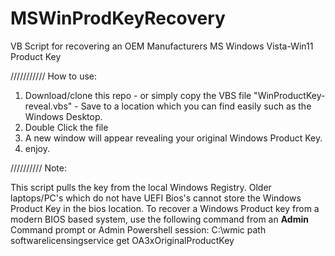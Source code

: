# MSWinProdKeyRecovery
VB Script for recovering an OEM Manufacturers MS Windows Vista-Win11 Product Key 

///////////
How to use:
1. Download/clone this repo - or simply copy the VBS file "WinProductKey-reveal.vbs" - Save to a location which you can find easily such as the Windows Desktop.
2. Double Click the file
3. A new window will appear revealing your original Windows Product Key.
4. enjoy.

//////////
Note:

This script pulls the key from the local Windows Registry.
Older laptops/PC's which do not have UEFI Bios's cannot store the Windows Product Key in the bios location. 
To recover a Windows Product key from a modern BIOS based system, use the following command from an **Admin** Command prompt or Admin Powershell session:
  C:\wmic path softwarelicensingservice get OA3xOriginalProductKey
  
  
